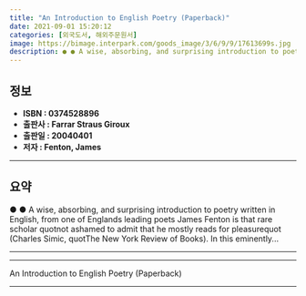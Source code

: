 ```yaml
---
title: "An Introduction to English Poetry (Paperback)"
date: 2021-09-01 15:20:12
categories: [외국도서, 해외주문원서]
image: https://bimage.interpark.com/goods_image/3/6/9/9/17613699s.jpg
description: ● ● A wise, absorbing, and surprising introduction to poetry written in English, from one of Englands leading poets James Fenton is that rare scholar quotnot
---
```


## **정보**

- **ISBN : 0374528896**
- **출판사 : Farrar Straus   Giroux**
- **출판일 : 20040401**
- **저자 : Fenton, James**

------



## **요약**

●  ●  A wise, absorbing, and surprising introduction to poetry written in English, from one of Englands leading poets James Fenton is that rare scholar quotnot ashamed to admit that he mostly reads for pleasurequot (Charles Simic, quotThe New York Review of Books). In this eminently... 

------



------


An Introduction to English Poetry (Paperback) 

------



